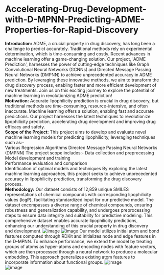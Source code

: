 # Accelerating-Drug-Development-with-D-MPNN-Predicting-ADME-Properties-for-Rapid-Discovery

**Introduction:**
ADME, a crucial property in drug discovery, has long been a challenge to predict accurately. Traditional methods rely on experimental determination, which is time-consuming and costly. Recent advances in machine learning offer a game-changing solution. Our project, 'ADME Prediction', harnesses the power of cutting-edge techniques like Graph Convolutional Neural Networks (GCNNs) and Directed Message Passing Neural Networks (DMPNN) to achieve unprecedented accuracy in ADME prediction. By leveraging these innovative methods, we aim to transform the drug discovery process, enabling faster and more efficient development of new treatments. Join us on this exciting journey to explore the potential of machine learning in revolutionizing ADME prediction!<br>
**Motivation:**
Accurate lipophilicity prediction is crucial in drug discovery, but traditional methods are time-consuming, resource-intensive, and often inaccurate. Machine learning offers a solution, enabling fast and accurate predictions. Our project harnesses the latest techniques to revolutionize lipophilicity prediction, accelerating drug development and improving drug efficacy and safety.<br>
**Scope of the Project:**
This project aims to develop and evaluate novel machine learning models for predicting lipophilicity, leveraging techniques such as:-    
    Various Regression Algorithms                                                                      Directed Message Passing Neural Networks (DMPNN)                                              The project scope includes:-                                                                           Data collection and preprocessing                                                                  Model development and training                                                                 
    Performance evaluation and comparison                                                     
    Identification of optimal models and techniques                                                By exploring the latest machine learning approaches, this project seeks to achieve unprecedented accuracy in lipophilicity prediction, transforming the drug discovery process.<br>
**Methodology:**
Our dataset consists of 12,859 unique SMILES representations of chemical compounds with corresponding lipophilicity values (logP), facilitating standardized input for our predictive model. The dataset encompasses a diverse range of chemical compounds, ensuring robustness and generalization capability, and undergoes preprocessing steps to ensure data integrity and suitability for predictive modeling. This comprehensive dataset enables accurate lipophilicity predictions, enhancing our understanding of this crucial property in drug discovery and development.
![image](https://github.com/sid563/Accelerating-Drug-Development-with-D-MPNN-Predicting-ADME-Properties-for-Rapid-Discovery/assets/111000492/6f64980f-b44c-49cd-b52e-674a4724bc8a)
![image](https://github.com/sid563/Accelerating-Drug-Development-with-D-MPNN-Predicting-ADME-Properties-for-Rapid-Discovery/assets/111000492/d3bf1fcc-3c7f-4261-a721-45ff56b590be)
Our model utilizes initial atom and bond features computed through RDKit and initializes node and edge features in the D-MPNN. To enhance performance, we extend the model by treating groups of atoms as hyper-atoms and encoding nodes with feature vectors, which are then processed through a neural network to produce a molecular embedding. This approach generalizes existing atom features to incorporate information about functional groups.
![image](https://github.com/sid563/Accelerating-Drug-Development-with-D-MPNN-Predicting-ADME-Properties-for-Rapid-Discovery/assets/111000492/5ae88ef8-a94f-4ec4-8072-1bd076504d4b)
<br>
![image](https://github.com/sid563/Accelerating-Drug-Development-with-D-MPNN-Predicting-ADME-Properties-for-Rapid-Discovery/assets/111000492/a34e2e39-14d4-4bb9-9820-47ad96012c20)







